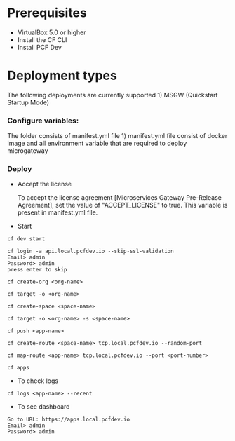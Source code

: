 # Prerequisites
- VirtualBox 5.0 or higher
- Install the CF CLI
- Install PCF Dev

# Deployment types
The following deployments are currently supported
	1) MSGW (Quickstart Startup Mode)

### Configure variables:
The folder consists of manifest.yml file
	1) manifest.yml file consist of docker image and all environment variable that are required to deploy microgateway 

### Deploy
- Accept the license

  To accept the license agreement [Microservices Gateway Pre-Release Agreement], set the value of "ACCEPT_LICENSE" to true. This variable is present in manifest.yml file.

- Start
```
cf dev start
```
```
cf login -a api.local.pcfdev.io --skip-ssl-validation
Email> admin
Password> admin
press enter to skip
```
```
cf create-org <org-name>
```
```
cf target -o <org-name>
```
```
cf create-space <space-name>
```
```
cf target -o <org-name> -s <space-name>
```
```
cf push <app-name>
```
```
cf create-route <space-name> tcp.local.pcfdev.io --random-port
```
```
cf map-route <app-name> tcp.local.pcfdev.io --port <port-number>
```
```
cf apps
```
- To check logs
```
cf logs <app-name> --recent
```
- To see dashboard
```
Go to URL: https://apps.local.pcfdev.io
Email> admin
Password> admin
```
